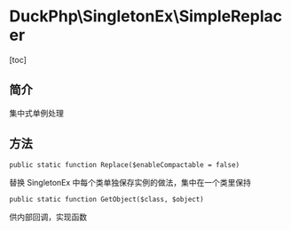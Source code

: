 # DuckPhp\SingletonEx\SimpleReplacer
[toc]

## 简介

集中式单例处理

## 方法

    public static function Replace($enableCompactable = false)
替换 SingletonEx 中每个类单独保存实例的做法，集中在一个类里保持

    public static function GetObject($class, $object)
供内部回调，实现函数




